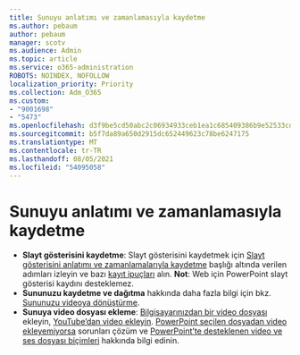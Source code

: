 ```yaml
---
title: Sunuyu anlatımı ve zamanlamasıyla kaydetme
ms.author: pebaum
author: pebaum
manager: scotv
ms.audience: Admin
ms.topic: article
ms.service: o365-administration
ROBOTS: NOINDEX, NOFOLLOW
localization_priority: Priority
ms.collection: Adm_O365
ms.custom:
- "9001698"
- "5473"
ms.openlocfilehash: d3f9be5cd50abc2c06934933ceb1ea1c685409386b9e52533cde3d55a4042e37
ms.sourcegitcommit: b5f7da89a650d2915dc652449623c78be6247175
ms.translationtype: MT
ms.contentlocale: tr-TR
ms.lasthandoff: 08/05/2021
ms.locfileid: "54095058"
---
```

# <a name="record-a-presentation-with-narration-and-timing"></a>Sunuyu anlatımı ve zamanlamasıyla kaydetme

- **Slayt gösterisini kaydetme**: Slayt gösterisini kaydetmek için [Slayt gösterisini anlatımı ve zamanlamalarıyla kaydetme](https://support.office.com/article/Record-a-slide-show-with-narration-and-slide-timings-0B9502C6-5F6C-40AE-B1E7-E47D8741161C) başlığı altında verilen adımları izleyin ve bazı [kayıt ipuçları](https://support.office.com/article/Record-a-slide-show-with-narration-and-slide-timings-0B9502C6-5F6C-40AE-B1E7-E47D8741161C#OfficeVersion=Web) alın.
**Not**: Web için PowerPoint slayt gösterisi kaydını desteklemez. 
- **Sununuzu kaydetme ve dağıtma** hakkında daha fazla bilgi için bkz. [Sununuzu videoya dönüştürme](https://support.office.com/article/Turn-your-presentation-into-a-video-C140551F-CB37-4818-B5D4-3E30815C3E83).
- **Sunuya video dosyası ekleme**:  [Bilgisayarınızdan bir video dosyası](https://support.office.com/article/insert-and-play-a-video-file-from-your-computer-f3fcbd3e-5f86-4320-8aea-31bff480ed02) ekleyin, [YouTube’dan video ekleyin](https://support.office.com/article/Insert-a-video-from-YouTube-or-another-site-8340ec69-4cee-4fe1-ab96-4849154bc6db).  [PowerPoint seçilen dosyadan video ekleyemiyorsa](https://support.office.com/article/PowerPoint-cannot-insert-a-video-from-the-selected-file-acd46430-9e0c-4dca-9484-19cf0afdde7c) sorunları çözüm ve [PowerPoint’te desteklenen video ve ses dosyası biçimleri](https://support.office.com/article/video-and-audio-file-formats-supported-in-powerpoint-d8b12450-26db-4c7b-a5c1-593d3418fb59) hakkında bilgi edinin.
